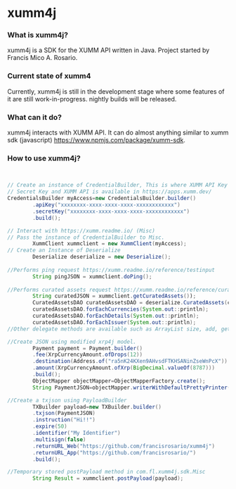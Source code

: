 xumm4j
=====

### What is xumm4j?
xumm4j is a SDK for the XUMM API written in Java. Project started by Francis Mico A. Rosario.

### Current state of xumm4
Currently, xumm4j is still in the development stage where some features of it are still work-in-progress. nightly builds will be released.

### What can it do?
xumm4j interacts with XUMM API. It can do almost anything similar to xumm sdk (javascript) https://www.npmjs.com/package/xumm-sdk.

### How to use xumm4j?

```java


// Create an instance of CredentialBuilder, This is where XUMM API Key and SecretKey are stored.
// Secret Key and XUMM API is available in https://apps.xumm.dev/
CredentialsBuilder myAccess=new CredentialsBuilder.builder()
        .apiKey("xxxxxxxx-xxxx-xxxx-xxxx-xxxxxxxxxxxx")
        .secretKey("xxxxxxxx-xxxx-xxxx-xxxx-xxxxxxxxxxxx")
        .build();

// Interact with https://xumm.readme.io/ (Misc)
// Pass the instance of CredentialBuilder to Misc.
        XummClient xummclient = new XummClient(myAccess);
// Create an Instance of Deserialize
        Deserialize deserialize = new Deserialize();
        
//Performs ping request https://xumm.readme.io/reference/testinput
        String pingJSON = xummclient.doPing();
 
//Performs curated assets request https://xumm.readme.io/reference/curated-assets
        String curatedJSON = xummclient.getCuratedAssets());
        CuratedAssetsDAO curatedAssetsDAO = deserialize.CuratedAssets(curratedJSON);
        curatedAssetsDAO.forEachCurrencies(System.out::println);
        curatedAssetsDAO.forEachDetails(System.out::println);
        curatedAssetsDAO.forEachIssuer(System.out::println);
//Other delegate methods are available such as ArrayList size, add, get.

//Create JSON using modified xrp4j model.
        Payment payment = Payment.builder()
        .fee(XrpCurrencyAmount.ofDrops(12))
        .destination(Address.of("ra5nK24KXen9AHvsdFTKHSANinZseWnPcX"))
        .amount(XrpCurrencyAmount.ofXrp(BigDecimal.valueOf(8787)))
        .build();
        ObjectMapper objectMapper=ObjectMapperFactory.create();
        String PaymentJSON=objectMapper.writerWithDefaultPrettyPrinter().writeValueAsString(payment);

//Create a txjson using PayloadBuilder
        TXBuilder payload=new TXBuilder.builder()
        .txjson(PaymentJSON)
        .instruction("Hi!!")
        .expire(50)
        .identifier("My Identifier")
        .multisign(false)
        .returnURL_Web("https://github.com/francisrosario/xumm4j")
        .returnURL_App("https://github.com/francisrosario/")
        .build();

//Temporary stored postPayload method in com.fl.xumm4j.sdk.Misc
        String Result = xummclient.postPayload(payload);
```
